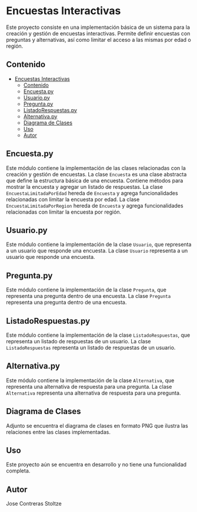 
# Encuestas Interactivas

Este proyecto consiste en una implementación básica de un sistema para la creación y gestión de encuestas interactivas. Permite definir encuestas con preguntas y alternativas, así como limitar el acceso a las mismas por edad o región.

## Contenido


- [Encuestas Interactivas](#encuestas-interactivas)
  - [Contenido](#contenido)
  - [Encuesta.py](#encuestapy)
  - [Usuario.py](#usuariopy)
  - [Pregunta.py](#preguntapy)
  - [ListadoRespuestas.py](#listadorespuestaspy)
  - [Alternativa.py](#alternativapy)
  - [Diagrama de Clases](#diagrama-de-clases)
  - [Uso](#uso)
  - [Autor](#autor)

## Encuesta.py

Este módulo contiene la implementación de las clases relacionadas con la creación y gestión de encuestas.
La clase `Encuesta` es una clase abstracta que define la estructura básica de una encuesta. Contiene métodos para mostrar la encuesta y agregar un listado de respuestas.
La clase `EncuestaLimitadaPorEdad`  hereda de `Encuesta` y agrega funcionalidades relacionadas con limitar la encuesta por edad.
La clase `EncuestaLimitadaPorRegion` hereda de `Encuesta` y agrega funcionalidades relacionadas con limitar la encuesta por región.

## Usuario.py

Este módulo contiene la implementación de la clase `Usuario`, que representa a un usuario que responde una encuesta.
La clase `Usuario` representa a un usuario que responde una encuesta.

## Pregunta.py

Este módulo contiene la implementación de la clase `Pregunta`, que representa una pregunta dentro de una encuesta.
La clase `Pregunta` representa una pregunta dentro de una encuesta.

## ListadoRespuestas.py

Este módulo contiene la implementación de la clase `ListadoRespuestas`, que representa un listado de respuestas de un usuario.
La clase `ListadoRespuestas` representa un listado de respuestas de un usuario.

## Alternativa.py

Este módulo contiene la implementación de la clase `Alternativa`, que representa una alternativa de respuesta para una pregunta.
La clase `Alternativa` representa una alternativa de respuesta para una pregunta.

## Diagrama de Clases

Adjunto se encuentra el diagrama de clases en formato PNG que ilustra las relaciones entre las clases implementadas.

## Uso

Este proyecto aún se encuentra en desarrollo y no tiene una funcionalidad completa.

## Autor

Jose Contreras Stoltze
